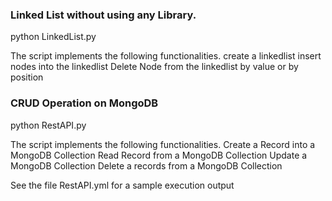 
### Linked List without using any Library.

python LinkedList.py

The script implements the following functionalities.
		create a linkedlist
		insert nodes into the linkedlist
		Delete Node from the linkedlist by value or by position



### CRUD Operation on MongoDB

python RestAPI.py

The script implements the following functionalities.
		Create a Record into a MongoDB Collection
		Read Record from a MongoDB Collection
		Update a MongoDB Collection
		Delete a records from a MongoDB Collection

See the file RestAPI.yml for a sample execution output
	